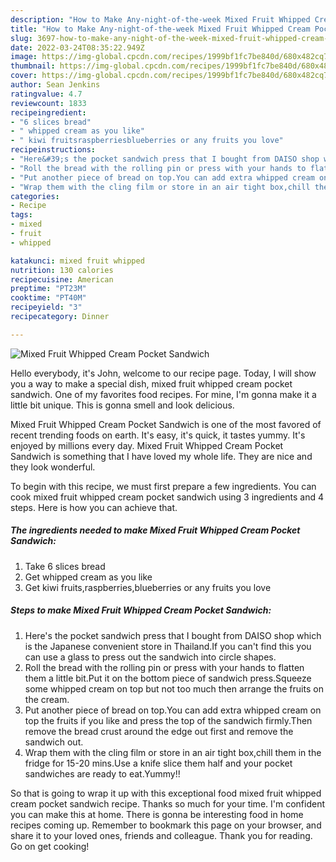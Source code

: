 ```yaml
---
description: "How to Make Any-night-of-the-week Mixed Fruit Whipped Cream Pocket Sandwich"
title: "How to Make Any-night-of-the-week Mixed Fruit Whipped Cream Pocket Sandwich"
slug: 3697-how-to-make-any-night-of-the-week-mixed-fruit-whipped-cream-pocket-sandwich
date: 2022-03-24T08:35:22.949Z
image: https://img-global.cpcdn.com/recipes/1999bf1fc7be840d/680x482cq70/mixed-fruit-whipped-cream-pocket-sandwich-recipe-main-photo.jpg
thumbnail: https://img-global.cpcdn.com/recipes/1999bf1fc7be840d/680x482cq70/mixed-fruit-whipped-cream-pocket-sandwich-recipe-main-photo.jpg
cover: https://img-global.cpcdn.com/recipes/1999bf1fc7be840d/680x482cq70/mixed-fruit-whipped-cream-pocket-sandwich-recipe-main-photo.jpg
author: Sean Jenkins
ratingvalue: 4.7
reviewcount: 1833
recipeingredient:
- "6 slices bread"
- " whipped cream as you like"
- " kiwi fruitsraspberriesblueberries or any fruits you love"
recipeinstructions:
- "Here&#39;s the pocket sandwich press that I bought from DAISO shop which is the Japanese convenient store in Thailand.If you can&#39;t find this you can use a glass to press out the sandwich into circle shapes."
- "Roll the bread with the rolling pin or press with your hands to flatten them a little bit.Put it on the bottom piece of sandwich press.Squeeze some whipped cream on top but not too much then arrange the fruits on the cream."
- "Put another piece of bread on top.You can add extra whipped cream on top the fruits if you like and press the top of the sandwich firmly.Then remove the bread crust around the edge out first and remove the sandwich out."
- "Wrap them with the cling film or store in an air tight box,chill them in the fridge for 15-20 mins.Use a knife slice them half and your pocket sandwiches are ready to eat.Yummy!!"
categories:
- Recipe
tags:
- mixed
- fruit
- whipped

katakunci: mixed fruit whipped 
nutrition: 130 calories
recipecuisine: American
preptime: "PT23M"
cooktime: "PT40M"
recipeyield: "3"
recipecategory: Dinner

---
```



![Mixed Fruit Whipped Cream Pocket Sandwich](https://img-global.cpcdn.com/recipes/1999bf1fc7be840d/680x482cq70/mixed-fruit-whipped-cream-pocket-sandwich-recipe-main-photo.jpg)

Hello everybody, it's John, welcome to our recipe page. Today, I will show you a way to make a special dish, mixed fruit whipped cream pocket sandwich. One of my favorites food recipes. For mine, I'm gonna make it a little bit unique. This is gonna smell and look delicious.



Mixed Fruit Whipped Cream Pocket Sandwich is one of the most favored of recent trending foods on earth. It's easy, it's quick, it tastes yummy. It's enjoyed by millions every day. Mixed Fruit Whipped Cream Pocket Sandwich is something that I have loved my whole life. They are nice and they look wonderful.


To begin with this recipe, we must first prepare a few ingredients. You can cook mixed fruit whipped cream pocket sandwich using 3 ingredients and 4 steps. Here is how you can achieve that.

<!--inarticleads1-->

##### The ingredients needed to make Mixed Fruit Whipped Cream Pocket Sandwich:

1. Take 6 slices bread
1. Get  whipped cream as you like
1. Get  kiwi fruits,raspberries,blueberries or any fruits you love




<!--inarticleads2-->

##### Steps to make Mixed Fruit Whipped Cream Pocket Sandwich:

1. Here&#39;s the pocket sandwich press that I bought from DAISO shop which is the Japanese convenient store in Thailand.If you can&#39;t find this you can use a glass to press out the sandwich into circle shapes.
1. Roll the bread with the rolling pin or press with your hands to flatten them a little bit.Put it on the bottom piece of sandwich press.Squeeze some whipped cream on top but not too much then arrange the fruits on the cream.
1. Put another piece of bread on top.You can add extra whipped cream on top the fruits if you like and press the top of the sandwich firmly.Then remove the bread crust around the edge out first and remove the sandwich out.
1. Wrap them with the cling film or store in an air tight box,chill them in the fridge for 15-20 mins.Use a knife slice them half and your pocket sandwiches are ready to eat.Yummy!!




So that is going to wrap it up with this exceptional food mixed fruit whipped cream pocket sandwich recipe. Thanks so much for your time. I'm confident you can make this at home. There is gonna be interesting food in home recipes coming up. Remember to bookmark this page on your browser, and share it to your loved ones, friends and colleague. Thank you for reading. Go on get cooking!
